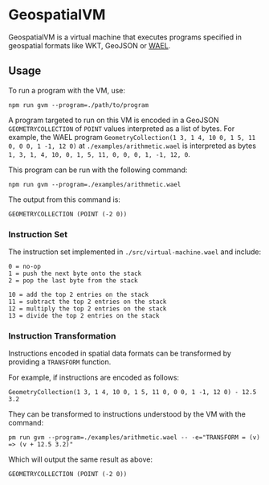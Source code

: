 # GeospatialVM

GeospatialVM is a virtual machine that executes programs specified in geospatial formats like WKT, GeoJSON or [WAEL](https://github.com/anthonydgj/wael).

## Usage

To run a program with the VM, use:
```
npm run gvm --program=./path/to/program
```

A program targeted to run on this VM is encoded in a GeoJSON `GEOMETRYCOLLECTION` of `POINT` values interpreted as a list of bytes. For example, the WAEL program `GeometryCollection(1 3, 1 4, 10 0, 1 5, 11 0, 0 0, 1 -1, 12 0)` at `./examples/arithmetic.wael` is interpreted as bytes `1, 3, 1, 4, 10, 0, 1, 5, 11, 0, 0, 0, 1, -1, 12, 0`.

This program can be run with the following command:
```
npm run gvm --program=./examples/arithmetic.wael
```

The output from this command is:
```
GEOMETRYCOLLECTION (POINT (-2 0))
```

### Instruction Set

The instruction set implemented in `./src/virtual-machine.wael` and include:
```
0 = no-op
1 = push the next byte onto the stack
2 = pop the last byte from the stack 

10 = add the top 2 entries on the stack
11 = subtract the top 2 entries on the stack
12 = multiply the top 2 entries on the stack
13 = divide the top 2 entries on the stack
```

### Instruction Transformation

Instructions encoded in spatial data formats can be transformed by providing a `TRANSFORM` function.

For example, if instructions are encoded as follows:
```
GeometryCollection(1 3, 1 4, 10 0, 1 5, 11 0, 0 0, 1 -1, 12 0) - 12.5 3.2
```

They can be transformed to instructions understood by the VM with the command:
```
pm run gvm --program=./examples/arithmetic.wael -- -e="TRANSFORM = (v) => (v + 12.5 3.2)"
```

Which will output the same result as above:
```
GEOMETRYCOLLECTION (POINT (-2 0))
```
